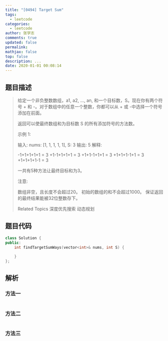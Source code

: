 ```yaml
---
title: "[0494] Target Sum"
tags:
  - leetcode
categories:
  - leetcode
author: 张学志
comments: true
updated: false
permalink:
mathjax: false
top: false
description: ...
date: 2020-01-01 00:08:14
---
```


## 题目描述

> 给定一个非负整数数组，a1, a2, ..., an, 和一个目标数，S。现在你有两个符号 + 和 -。对于数组中的任意一个整数，你都可以从 + 或 -中选择一个符号添加在前面。 
> 
> 返回可以使最终数组和为目标数 S 的所有添加符号的方法数。 
> 
> 示例 1: 
> 
> 输入: nums: [1, 1, 1, 1, 1], S: 3
> 输出: 5
> 解释: 
> 
> -1+1+1+1+1 = 3
> +1-1+1+1+1 = 3
> +1+1-1+1+1 = 3
> +1+1+1-1+1 = 3
> +1+1+1+1-1 = 3
> 
> 一共有5种方法让最终目标和为3。
> 
> 
> 注意: 
> 
> 
> 数组非空，且长度不会超过20。 
> 初始的数组的和不会超过1000。 
> 保证返回的最终结果能被32位整数存下。 
> 
> Related Topics 深度优先搜索 动态规划

## 题目代码

```cpp
class Solution {
public:
    int findTargetSumWays(vector<int>& nums, int S) {
        
    }
};
```

## 解析

### 方法一

```cpp

```

### 方法二

```cpp

```

### 方法三

```cpp

```

